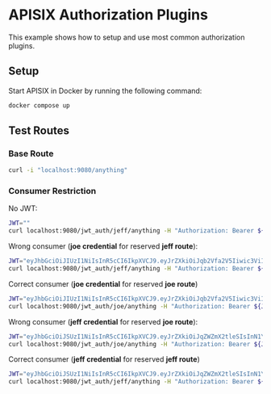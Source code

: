 # APISIX Authorization Plugins

This example shows how to setup and use most common authorization plugins.

## Setup

Start APISIX in Docker by running the following command:

```bash
docker compose up
```

## Test Routes

### Base Route

```bash
curl -i "localhost:9080/anything"
```

### Consumer Restriction

No JWT:

```bash
JWT=""
curl localhost:9080/jwt_auth/jeff/anything -H "Authorization: Bearer ${JWT}"
```

Wrong consumer (**joe credential** for reserved **jeff route**):

```bash
JWT="eyJhbGciOiJIUzI1NiIsInR5cCI6IkpXVCJ9.eyJrZXkiOiJqb2Vfa2V5Iiwic3ViIjoiMTIzNDU2Nzg5MCIsIm5hbWUiOiJKb2huIERvZSIsImlhdCI6MTUxNjIzOTAyMiwiZXhwIjo5OTUxNjIzOTAyMn0.K-QwAwaS-Y3D9e_S9LPnU_35jWTnOBqfnIXf260Z-Aw"
curl localhost:9080/jwt_auth/jeff/anything -H "Authorization: Bearer ${JWT}"
```

Correct consumer (**joe credential** for reserved **joe route**)

```bash
JWT="eyJhbGciOiJIUzI1NiIsInR5cCI6IkpXVCJ9.eyJrZXkiOiJqb2Vfa2V5Iiwic3ViIjoiMTIzNDU2Nzg5MCIsIm5hbWUiOiJKb2huIERvZSIsImlhdCI6MTUxNjIzOTAyMiwiZXhwIjo5OTUxNjIzOTAyMn0.K-QwAwaS-Y3D9e_S9LPnU_35jWTnOBqfnIXf260Z-Aw"
curl localhost:9080/jwt_auth/joe/anything -H "Authorization: Bearer ${JWT}"
```

Wrong consumer (**jeff credential** for reserved **joe route**):

```bash
JWT="eyJhbGciOiJSUzI1NiIsInR5cCI6IkpXVCJ9.eyJrZXkiOiJqZWZmX2tleSIsInN1YiI6IjEyMzQ1Njc4OTAiLCJuYW1lIjoiSm9obiBEb2UiLCJpYXQiOjE1MTYyMzkwMjIsImV4cCI6OTk1MTYyMzkwMjJ9.IbBAyzC03XFVhs_jZHgbbgYbFjpLPVG9qiIbWpJN0QR-xC-diJliumYaCoKQlQGxSQe4kqbQu2EsO1uNK2K4O0dNF3_jPxzAVZqkCmkMpTMa_ONC6pMj4mBRE7xL1gjYTSYo_qqWxmi06Y6SA04njUTTddFshWqJNdu9QBV-6-KX4KOLf2nhhAcRe8tr4-nRjZ6InjHXfpJUwpSDc-DXob9PQx-Kp5yLYEkUoF5s5kshuWLvOZwil4dEkpNYbXilYa_7w8GY32DCXLQifD53qtdRGdxU8v7UALmueC6CbMAwrcu7soGSCympbp8gJ-hoUyAf425_F94Ugm2M7bkf4w"
curl localhost:9080/jwt_auth/joe/anything -H "Authorization: Bearer ${JWT}"
```

Correct consumer (**jeff credential** for reserved **jeff route**)

```bash
JWT="eyJhbGciOiJSUzI1NiIsInR5cCI6IkpXVCJ9.eyJrZXkiOiJqZWZmX2tleSIsInN1YiI6IjEyMzQ1Njc4OTAiLCJuYW1lIjoiSm9obiBEb2UiLCJpYXQiOjE1MTYyMzkwMjIsImV4cCI6OTk1MTYyMzkwMjJ9.IbBAyzC03XFVhs_jZHgbbgYbFjpLPVG9qiIbWpJN0QR-xC-diJliumYaCoKQlQGxSQe4kqbQu2EsO1uNK2K4O0dNF3_jPxzAVZqkCmkMpTMa_ONC6pMj4mBRE7xL1gjYTSYo_qqWxmi06Y6SA04njUTTddFshWqJNdu9QBV-6-KX4KOLf2nhhAcRe8tr4-nRjZ6InjHXfpJUwpSDc-DXob9PQx-Kp5yLYEkUoF5s5kshuWLvOZwil4dEkpNYbXilYa_7w8GY32DCXLQifD53qtdRGdxU8v7UALmueC6CbMAwrcu7soGSCympbp8gJ-hoUyAf425_F94Ugm2M7bkf4w"
curl localhost:9080/jwt_auth/jeff/anything -H "Authorization: Bearer ${JWT}"
```

